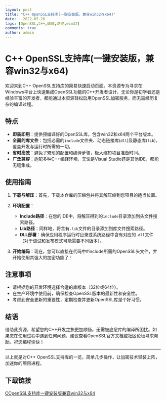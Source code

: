 ```yaml
---
layout: post
title: "C++ OpenSSL支持库(一键安装版，兼容win32与x64)"
date:   2022-05-26
tags: [OpenSSL,C++,编译,路径,win32]
comments: true
author: admin
---
```

# C++ OpenSSL支持库(一键安装版，兼容win32与x64)

欢迎来到C++ OpenSSL支持库的简易快速启动页面。本资源专为寻求在Windows平台上快速集成OpenSSL功能的C++开发者设计，无论你是初学者还是经验丰富的开发者，都能通过本资源轻松启用OpenSSL加密服务，而无需经历复杂的编译过程。

## 特点

- **即装即用**：提供预编译好的OpenSSL库，包含win32和x64两个平台版本。
- **全面的库文件**：包括必需的`include`文件夹、动态链接库(`dll`)及静态库(`lib`)，覆盖开发与运行时所需的一切。
- **省时高效**：避免了繁琐的配置和编译步骤，极大缩短项目准备时间。
- **广泛兼容**：适配多种C++编译环境，无论是Visual Studio还是其他IDE，都能无缝集成。

## 使用指南

1. **下载与解压**：首先，下载本仓库的压缩包并将其解压缩到您项目的适当位置。
2. **环境配置**：
   - **Include路径**：在您的IDE中，将解压得到的`include`目录添加到头文件搜索路径。
   - **Lib路径**：同样地，将含有`.lib`文件的目录添加到库文件搜索路径。
   - **DLL部署**：确保应用程序运行时目录或系统路径中含有对应的`.dll`文件（对于调试和发布模式可能需要不同版本）。
   
3. **开始编码**：现在，您可以直接在代码中#include所需的OpenSSL头文件，并开始使用其强大的加密功能了！

## 注意事项

- 请根据您的开发环境选择合适的库版本（32位或64位）。
- 在生产环境中使用前，确保检查OpenSSL版本的最新性和安全性。
- 考虑到安全更新的重要性，定期检查并更新OpenSSL库是个好习惯。

## 结语

借助此资源，希望您的C++开发之旅更加顺畅，无需被底层库的编译所困扰。如果您在使用过程中遇到任何问题，建议查看OpenSSL官方文档或社区论坛寻求帮助。祝您编程愉快！

---

以上就是对C++ OpenSSL支持库的一览，简单几步操作，让加密技术轻装上阵，加速你的项目进程。

## 下载链接

[COpenSSL支持库一键安装版兼容win32与x64](https://pan.quark.cn/s/63876d57b5a3)